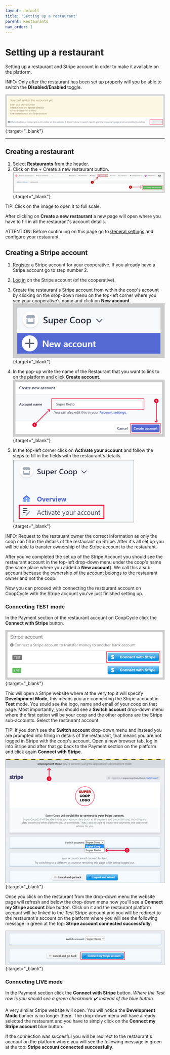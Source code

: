 ```yaml
---
layout: default
title: 'Setting up a restaurant'
parent: Restaurants
nav_order: 1
---
```


# Setting up a restaurant

<div class="alert alert-info" role="alert">
Setting up a restaurant and Stripe account in order to make it available on the platform.
</div>

<span class="badge badge-info">INFO:</span><span> Only after the restaurant has been set up properly will you be able to switch the **Disabled/Enabled** toggle.</span>

[![](/assets/images/enablerestotoggle.png)](/assets/images/enablerestotoggle.png){:target="\_blank"}

---

## Creating a restaurant

1. Select <i class="fas fa-utensils"></i> **Restaurants** from the header.
2. Click on the <span class="badge badge-success">+ Create a new restaurant</span> button.
  [![](/assets/images/createrestaurant.png)](/assets/images/createrestaurant.png){:target="\_blank"}<br>
  
<span class="badge badge-info">TIP:</span><span> Click on the image to open it to full scale.</span>

After clicking on **Create a new restaurant** a new page will open where you have to fill in all the restaurant's account details.<br>

<span class="badge badge-warning">ATTENTION:</span><span> Before continuing on this page go to [General settings](/en/admin/restaurants/general-settings/) and configure your restaurant.</span>

## Creating a Stripe account

1. [Register](https://dashboard.stripe.com/register) a Stripe account for your cooperative. If you already have a Stripe account go to step number 2.
1. [Log in](https://dashboard.stripe.com/login) on the Stripe account (of the cooperative).
2. Create the restaurant's Stripe account from within the coop's account by clicking on the drop-down menu on the top-left corner where you see your cooperative's name and click on **New account**. 
  [![Sripe New Account Add](/assets/images/stripeNewAccount.png)](/assets/images/stripeNewAccount.png){:target="\_blank"}
  
3. In the pop-up write the name of the Restaurant that you want to link to on the platform and click **Create account**.
  [![Stripe Resto Account Name](/assets/images/stripeRestoAccountName.png)](/assets/images/stripeRestoAccountName.png){:target="\_blank"}

4. In the top-left corner click on **Activate your account** and follow the steps to fill in the fields with the restaurant's details.<br>
  [![Stripe Activate Account](/assets/images/stripeActivateAccount.png)](/assets/images/stripeActivateAccount.png){:target="\_blank"}

<span class="badge badge-info">INFO:</span><span> Request to the restauant owner the correct information as only the coop can fill in the details of the restaurant on Stripe. After it's all set up you will be able to transfer ownership of the Stripe account to the restaurant.</span>

After you've completed the set up of the Stripe Account you should see the restaurant account in the top-left drop-down menu under the coop's name (the same place where you added a **New account**). We call this a sub-account because the ownership of the account belongs to the restaurant owner and not the coop.

Now you can proceed with connecting the restaurant account on CoopCycle with the Stripe account you've just finished setting up.

### Connecting TEST mode

In the Payment section of the restaurant account on CoopCycle click the **Connect with Stripe** button. 

[![Stripe](/assets/images/stripeTest.png)](/assets/images/stripeTest.png){:target="\_blank"}

This will open a Stripe website where at the very top it will specify **Development Mode**, this means you are connecting the Stripe account in **Test** mode.
You sould see the logo, name and email of your coop on that page. 
Most importantly, you should see a **Switch account** drop-down menu where the first option will be your coop and the other options are the Stripe sub-accounts. Select the restaurant account.<br>

<span class="badge badge-info">TIP:</span><span> If you don't see the <strong>Switch account</strong> drop-down menu and instead you are prompted into filling in details of the restaurant, that means you are not logged in Stripe with the coop's account. Open a new browser tab, log in into Stripe and after that go back to the Payment section on the platform and click again <strong>Connect with Stripe</strong>.</span>

[![Stripe Choose Resto](/assets/images/stripeTestChooseResto.png)](/assets/images/stripeTestChooseResto.png){:target="\_blank"}

Once you click on the restaurant from the drop-down menu the website page will refresh and below the drop-down menu now you'll see a **Connect my Stripe account** blue button. Click on it and the restaurant platform account will be linked to the Test Stripe account and you will be redirect to the restaurant's account on the platform where you will see the following message in green at the top: **Stripe account connected successfully**.

[![Stripe Connect Test Account](/assets/images/connectMyStripeAccountButton.png)](/assets/images/connectMyStripeAccountButton.png){:target="\_blank"}

### Connecting LIVE mode

In the Payment section click the **Connect with Stripe** button. *Where the Test row is you should see a green checkmark* ✔️ *instead of the blue button.*

A very similar Stripe website will open. You will notice the **Development Mode** banner is no longer there. The drop-down menu will have already selected the restaurant and you have to simply click on the **Connect my Stripe account** blue button.

If the connection was succesful you will be redirect to the restaurant's account on the platform where you will see the following message in green at the top: **Stripe account connected successfully**.


<!--

You don't have to fill in the details of the Restaurant on this page, simply proceed by clicking **Skip this account form**. The Stripe website page will close and you will return to the Restaurant settings page on the platform. If connection was successful you will see the following message in green at the top: **Stripe account connected successfully**.

[![Stripe](/assets/images/stripeTestSkip.png)](/assets/images/stripeTestSkip.png){:target="\_blank"}

-->








<!--


  - Check that “Payments” and “Payouts” are green - in case of problems contact [dev@coopcycle.org](mailto:dev@coopcycle.org)

  ![Stripe](/assets/images/stripe_resto_account_fr_5.png)


After performing these steps:

- Create an account for the restaurateur in the “Users” section
- Assign the restaurant to this restaurateur so that he can access the back office


Prerequisite:

- Having correctly configured the Stripe account linked to the platform (link to the corresponding page)


Minimum information required beforehand:

- Name, first name of the restaurateur
- Legal name of the restaurant
- Restaurant phone number
- Restaurant address
- IBAN of the restaurant
- **Color front / back scan of the restaurant owner's identity card in JPEG or PNG format (Stripe request after the first orders for identity verification)**
- Contractual information (what delivery rate for the restaurant owner? For the customer? Who pays the payment fees?)

-->
